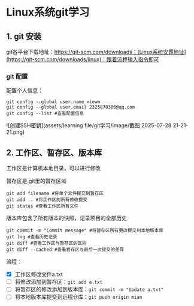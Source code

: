 # Linux系统git学习

##  1. git 安装

git各平台下载地址：https://git-scm.com/downloads；[Linux系统安葬地址](https://git-scm.com/downloads/linux)：跟着流程输入指令即可

###  git 配置

配置个人信息：

```
git config --global user.name xiewm
git config --global user.email 2325870306@qq.com
git config --list #查看配置信息
```

![创建SSH密钥](assets/learning file/git学习/image/截图 2025-07-28 21-21-21.png)





## 2. 工作区、暂存区、版本库

工作区是计算机本地目录，可以进行修改

暂存区是.git里的暂存区域

```
git add filename #将单个文件提交到暂存区
git add .. #将工作区的所有修改提交
git status #查看工作区所有文件
```

版本库包含了所有版本的快照，记录项目的全部历史

```
git commit -m "Commit message" #将暂存区所有更改提交到本地版本库
git log #查看历史记录
git diff #查看工作区与暂存区的区别
git diff --cached #查看暂存区与最后一次提交的差异
```

流程：

- [x] 工作区修改文件a.txt
- [ ] 将修改添加到暂存区：`git add a.txt`
- [ ] 将暂存区的修改添加到版本库：`git commit -m "Update a.txt"`
- [ ] 将本地版本库提交到远程仓库：`git push origin mian` 